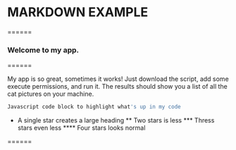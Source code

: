# MARKDOWN EXAMPLE

======

### Welcome to my app.

======

My app is so great, sometimes it works! Just download the script, add some execute permissions, and run it. The results should show you a list of all the cat pictures on your machine. 

```javascript
Javascript code block to highlight what's up in my code
```

* A single star creates a large heading
** Two stars is less
*** Thress stars even less
**** Four stars looks normal

======

